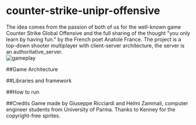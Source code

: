 # counter-strike-unipr-offensive
The idea comes from the passion of both of us for the well-known game Counter Strike Global Offensive and the full sharing of the thought "you only learn by having fun." by the French poet Anatole France.
The project is a top-down shooter multiplayer with client-server architecture, the server is an authoritative_server. <br/>
![gameplay](https://user-images.githubusercontent.com/102236495/182361927-d351ebc1-b609-4e53-954e-8a8522fb0b3b.png)



##Game Architecture 

##Libraries and framework

##How to run

##Credits
Game made by Giuseppe Ricciardi and Helmi Zammali, computer engineer students from University of Parma.
Thanks to Kenney for the copyright-free sprites.
